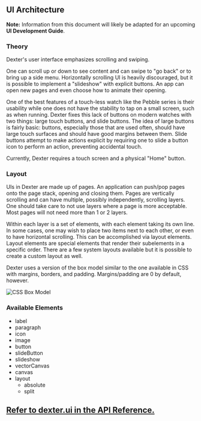 ## UI Architecture

**Note:** Information from this document will likely be adapted for an upcoming __UI Development Guide__.

### Theory

Dexter's user interface emphasizes scrolling and swiping.

One can scroll up or down to see content and can swipe to "go back" or to bring up a side menu. Horizontally scrolling UI is heavily discouraged, but it is possible to implement a "slideshow" with explicit buttons. An app can open new pages and even choose how to animate their opening.

One of the best features of a touch-less watch like the Pebble series is their usability while one does not have the stability to tap on a small screen, such as when running. Dexter fixes this lack of buttons on modern watches with two things: large touch buttons, and slide buttons. The idea of large buttons is fairly basic: buttons, especially those that are used often, should have large touch surfaces and should have good margins between them. Slide buttons attempt to make actions explicit by requiring one to slide a button icon to perform an action, preventing accidental touch.

Currently, Dexter requires a touch screen and a physical "Home" button.

### Layout

UIs in Dexter are made up of pages. An application can push/pop pages onto the page stack, opening and closing them. Pages are vertically scrolling and can have multiple, possibly independently, scrolling layers. One should take care to not use layers where a page is more acceptable. Most pages will not need more than 1 or 2 layers.

Within each layer is a set of elements, with each element taking its own line. In some cases, one may wish to place two items next to each other, or even to have horizontal scrolling. This can be accomplished via layout elements. Layout elements are special elements that render their subelements in a specific order. There are a few system layouts available but it is possible to create a custom layout as well.

Dexter uses a version of the box model similar to the one available in CSS with margins, borders, and padding. Margins/padding are 0 by default, however.

 ![CSS Box Model](https://upload.wikimedia.org/wikipedia/commons/7/7a/Boxmodell-detail.png?download)

### Available Elements

- label
- paragraph
- icon
- image
- button
- slideButton
- slideshow
- vectorCanvas
- canvas
- layout
    - absolute
    - split

## [Refer to dexter.ui in the API Reference.](../api/ui.md)